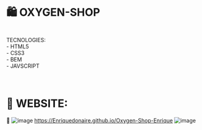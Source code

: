 # 🛍️ OXYGEN-SHOP

<br/>
TECNOLOGIES: <br/>
- HTML5 <br/>
- CSS3 <br/>
- BEM <br/>
- JAVSCRIPT <br/>

<br/>
<br/>


# 🛒 WEBSITE:

🛒  ![image](https://github.com/Enriquedonaire/Oxygen-Shop-Enrique/assets/84640350/f09b7474-0634-4737-bdc5-db5bcb00ffe3)
https://Enriquedonaire.github.io/Oxygen-Shop-Enrique ![image](https://github.com/Enriquedonaire/Oxygen-Shop-Enrique/assets/84640350/e49943e0-3301-42b0-a4c8-1d07c20aefd6)


